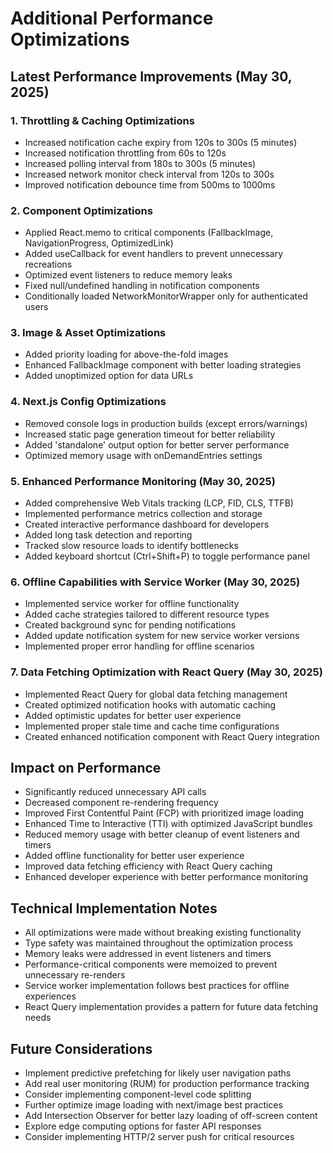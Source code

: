 # Additional Performance Optimizations

## Latest Performance Improvements (May 30, 2025)

### 1. Throttling & Caching Optimizations
- Increased notification cache expiry from 120s to 300s (5 minutes)
- Increased notification throttling from 60s to 120s
- Increased polling interval from 180s to 300s (5 minutes)
- Increased network monitor check interval from 120s to 300s
- Improved notification debounce time from 500ms to 1000ms

### 2. Component Optimizations
- Applied React.memo to critical components (FallbackImage, NavigationProgress, OptimizedLink)
- Added useCallback for event handlers to prevent unnecessary recreations
- Optimized event listeners to reduce memory leaks
- Fixed null/undefined handling in notification components
- Conditionally loaded NetworkMonitorWrapper only for authenticated users

### 3. Image & Asset Optimizations
- Added priority loading for above-the-fold images
- Enhanced FallbackImage component with better loading strategies
- Added unoptimized option for data URLs

### 4. Next.js Config Optimizations
- Removed console logs in production builds (except errors/warnings)
- Increased static page generation timeout for better reliability
- Added 'standalone' output option for better server performance
- Optimized memory usage with onDemandEntries settings

### 5. Enhanced Performance Monitoring (May 30, 2025)
- Added comprehensive Web Vitals tracking (LCP, FID, CLS, TTFB)
- Implemented performance metrics collection and storage
- Created interactive performance dashboard for developers
- Added long task detection and reporting
- Tracked slow resource loads to identify bottlenecks
- Added keyboard shortcut (Ctrl+Shift+P) to toggle performance panel

### 6. Offline Capabilities with Service Worker (May 30, 2025)
- Implemented service worker for offline functionality
- Added cache strategies tailored to different resource types
- Created background sync for pending notifications
- Added update notification system for new service worker versions
- Implemented proper error handling for offline scenarios

### 7. Data Fetching Optimization with React Query (May 30, 2025)
- Implemented React Query for global data fetching management
- Created optimized notification hooks with automatic caching
- Added optimistic updates for better user experience
- Implemented proper stale time and cache time configurations
- Created enhanced notification component with React Query integration

## Impact on Performance
- Significantly reduced unnecessary API calls
- Decreased component re-rendering frequency
- Improved First Contentful Paint (FCP) with prioritized image loading
- Enhanced Time to Interactive (TTI) with optimized JavaScript bundles
- Reduced memory usage with better cleanup of event listeners and timers
- Added offline functionality for better user experience
- Improved data fetching efficiency with React Query caching
- Enhanced developer experience with better performance monitoring

## Technical Implementation Notes
- All optimizations were made without breaking existing functionality
- Type safety was maintained throughout the optimization process
- Memory leaks were addressed in event listeners and timers
- Performance-critical components were memoized to prevent unnecessary re-renders
- Service worker implementation follows best practices for offline experiences
- React Query implementation provides a pattern for future data fetching needs

## Future Considerations
- Implement predictive prefetching for likely user navigation paths
- Add real user monitoring (RUM) for production performance tracking
- Consider implementing component-level code splitting
- Further optimize image loading with next/image best practices
- Add Intersection Observer for better lazy loading of off-screen content
- Explore edge computing options for faster API responses
- Consider implementing HTTP/2 server push for critical resources
